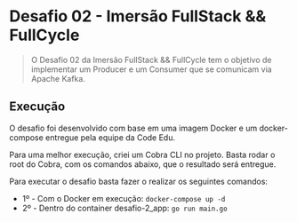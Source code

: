 # Desafio 02 - Imersão FullStack && FullCycle

> O Desafio 02 da Imersão FullStack && FullCycle tem o objetivo de implementar um Producer e um Consumer que se comunicam via Apache Kafka.

## Execução

O desafio foi desenvolvido com base em uma imagem Docker e um docker-compose entregue pela equipe da Code Edu.

Para uma melhor execução, criei um Cobra CLI no projeto. Basta rodar o root do Cobra, com os comandos abaixo, que o resultado será entregue.

Para executar o desafio basta fazer o realizar os seguintes comandos:

- 1º - Com o Docker em execução: `docker-compose up -d`
- 2º - Dentro do container desafio-2_app: `go run main.go`
